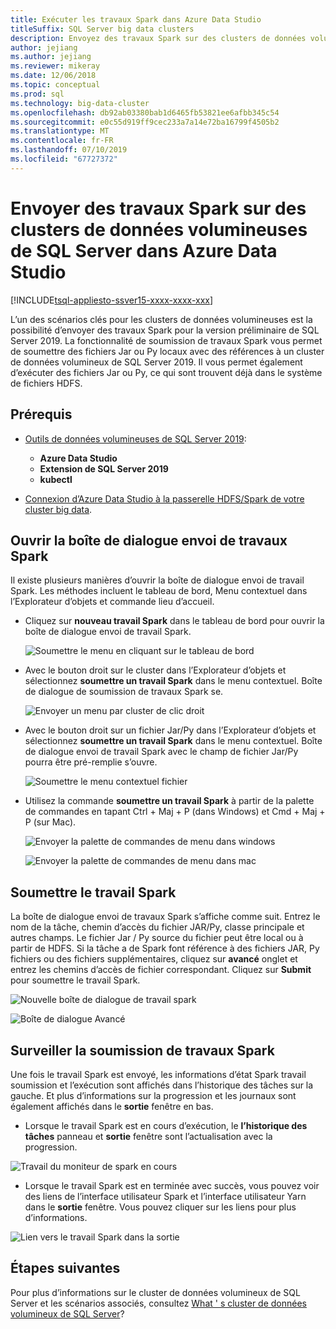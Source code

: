 ```yaml
---
title: Exécuter les travaux Spark dans Azure Data Studio
titleSuffix: SQL Server big data clusters
description: Envoyez des travaux Spark sur des clusters de données volumineuses de SQL Server dans Azure Data Studio.
author: jejiang
ms.author: jejiang
ms.reviewer: mikeray
ms.date: 12/06/2018
ms.topic: conceptual
ms.prod: sql
ms.technology: big-data-cluster
ms.openlocfilehash: db92ab03380bab1d6465fb53821ee6afbb345c54
ms.sourcegitcommit: e0c55d919ff9cec233a7a14e72ba16799f4505b2
ms.translationtype: MT
ms.contentlocale: fr-FR
ms.lasthandoff: 07/10/2019
ms.locfileid: "67727372"
---
```

# <a name="submit-spark-jobs-on-sql-server-big-data-clusters-in-azure-data-studio"></a>Envoyer des travaux Spark sur des clusters de données volumineuses de SQL Server dans Azure Data Studio

[!INCLUDE[tsql-appliesto-ssver15-xxxx-xxxx-xxx](../includes/tsql-appliesto-ssver15-xxxx-xxxx-xxx.md)]

L’un des scénarios clés pour les clusters de données volumineuses est la possibilité d’envoyer des travaux Spark pour la version préliminaire de SQL Server 2019. La fonctionnalité de soumission de travaux Spark vous permet de soumettre des fichiers Jar ou Py locaux avec des références à un cluster de données volumineux de SQL Server 2019. Il vous permet également d’exécuter des fichiers Jar ou Py, ce qui sont trouvent déjà dans le système de fichiers HDFS. 

## <a name="prerequisites"></a>Prérequis

- [Outils de données volumineuses de SQL Server 2019](deploy-big-data-tools.md):
   - **Azure Data Studio**
   - **Extension de SQL Server 2019**
   - **kubectl**

- [Connexion d’Azure Data Studio à la passerelle HDFS/Spark de votre cluster big data](connect-to-big-data-cluster.md).

## <a name="open-spark-job-submission-dialog"></a>Ouvrir la boîte de dialogue envoi de travaux Spark
Il existe plusieurs manières d’ouvrir la boîte de dialogue envoi de travail Spark. Les méthodes incluent le tableau de bord, Menu contextuel dans l’Explorateur d’objets et commande lieu d’accueil.

+ Cliquez sur **nouveau travail Spark** dans le tableau de bord pour ouvrir la boîte de dialogue envoi de travail Spark.

    ![Soumettre le menu en cliquant sur le tableau de bord](./media/submit-spark-job/new-spark-job.png)
 
+ Avec le bouton droit sur le cluster dans l’Explorateur d’objets et sélectionnez **soumettre un travail Spark** dans le menu contextuel. Boîte de dialogue de soumission de travaux Spark se.  
 
    ![Envoyer un menu par cluster de clic droit](./media/submit-spark-job/submit-spark-job.png)

+ Avec le bouton droit sur un fichier Jar/Py dans l’Explorateur d’objets et sélectionnez **soumettre un travail Spark** dans le menu contextuel. Boîte de dialogue envoi de travail Spark avec le champ de fichier Jar/Py pourra être pré-remplie s’ouvre. 
 
    ![Soumettre le menu contextuel fichier](./media/submit-spark-job/submit-spark-job-2.png)

+ Utilisez la commande **soumettre un travail Spark** à partir de la palette de commandes en tapant Ctrl + Maj + P (dans Windows) et Cmd + Maj + P (sur Mac).

    ![Envoyer la palette de commandes de menu dans windows](./media/submit-spark-job/submit-spark-job-3.png)

    ![Envoyer la palette de commandes de menu dans mac](./media/submit-spark-job/submit-spark-job-4.png)
  
 
## <a name="submit-spark-job"></a>Soumettre le travail Spark 
La boîte de dialogue envoi de travaux Spark s’affiche comme suit. Entrez le nom de la tâche, chemin d’accès du fichier JAR/Py, classe principale et autres champs. Le fichier Jar / Py source du fichier peut être local ou à partir de HDFS. Si la tâche a de Spark font référence à des fichiers JAR, Py fichiers ou des fichiers supplémentaires, cliquez sur **avancé** onglet et entrez les chemins d’accès de fichier correspondant. Cliquez sur **Submit** pour soumettre le travail Spark.
 
![Nouvelle boîte de dialogue de travail spark](./media/submit-spark-job/submit-spark-job-section.png)

![Boîte de dialogue Avancé](./media/submit-spark-job/submit-spark-job-section-1.png)

## <a name="monitor-spark-job-submission"></a>Surveiller la soumission de travaux Spark
Une fois le travail Spark est envoyé, les informations d’état Spark travail soumission et l’exécution sont affichés dans l’historique des tâches sur la gauche. Et plus d’informations sur la progression et les journaux sont également affichés dans le **sortie** fenêtre en bas.
+ Lorsque le travail Spark est en cours d’exécution, le **l’historique des tâches** panneau et **sortie** fenêtre sont l’actualisation avec la progression.

![Travail du moniteur de spark en cours](./media/submit-spark-job/monitor-spark-job-submission.png)

+ Lorsque le travail Spark est en terminée avec succès, vous pouvez voir des liens de l’interface utilisateur Spark et l’interface utilisateur Yarn dans le **sortie** fenêtre. Vous pouvez cliquer sur les liens pour plus d’informations.

![Lien vers le travail Spark dans la sortie](./media/submit-spark-job/monitor-spark-job-submission-2.png)

## <a name="next-steps"></a>Étapes suivantes
Pour plus d’informations sur le cluster de données volumineux de SQL Server et les scénarios associés, consultez [What ' s cluster de données volumineux de SQL Server](big-data-cluster-overview.md)?

